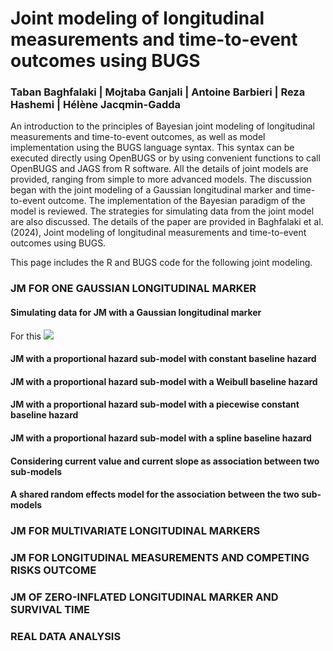 # Joint modeling of longitudinal measurements and time-to-event outcomes using BUGS
### Taban Baghfalaki | Mojtaba Ganjali | Antoine Barbieri | Reza Hashemi | Hélène Jacqmin-Gadda
An introduction to the principles of Bayesian joint modeling of longitudinal measurements and time-to-event outcomes, as well as model implementation using the BUGS language syntax. This syntax can be executed directly using OpenBUGS or by using convenient functions to call OpenBUGS and JAGS from R software. All the details of joint models are provided, ranging from simple to more advanced models. The discussion began with the joint modeling of a Gaussian longitudinal marker and time-to-event outcome. The implementation of the Bayesian paradigm of the model is reviewed. The strategies for simulating data from the joint model are also discussed. The details of the paper are provided in Baghfalaki et al. (2024), Joint modeling of longitudinal measurements and time-to-event outcomes using BUGS. 

This page includes the R and BUGS code for the following joint modeling. 

### JM FOR ONE GAUSSIAN LONGITUDINAL MARKER
#### Simulating data for JM with a Gaussian longitudinal marker 
For this ![](https://github.com/tbaghfalaki/JM-with-BUGS-and-JAGS/tree/main/BS_PH)

#### JM with a proportional hazard sub-model with constant baseline hazard

#### JM with a proportional hazard sub-model with a Weibull baseline hazard

#### JM with a proportional hazard sub-model with a piecewise constant baseline hazard

#### JM with a proportional hazard sub-model with a spline baseline hazard

#### Considering current value and current slope as association between two sub-models


#### A shared random effects model for the association between the two sub-models

### JM FOR MULTIVARIATE LONGITUDINAL MARKERS

### JM FOR LONGITUDINAL MEASUREMENTS AND COMPETING RISKS OUTCOME

### JM OF ZERO-INFLATED LONGITUDINAL MARKER AND SURVIVAL TIME

### REAL DATA ANALYSIS


####
